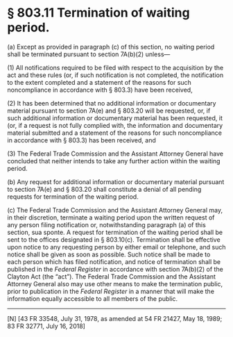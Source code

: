 # § 803.11   Termination of waiting period.

(a) Except as provided in paragraph (c) of this section, no waiting period shall be terminated pursuant to section 7A(b)(2) unless—


(1) All notifications required to be filed with respect to the acquisition by the act and these rules (or, if such notification is not completed, the notification to the extent completed and a statement of the reasons for such noncompliance in accordance with § 803.3) have been received,


(2) It has been determined that no additional information or documentary material pursuant to section 7A(e) and § 803.20 will be requested, or, if such additional information or documentary material has been requested, it (or, if a request is not fully complied with, the information and documentary material submitted and a statement of the reasons for such noncompliance in accordance with § 803.3) has been received, and


(3) The Federal Trade Commission and the Assistant Attorney General have concluded that neither intends to take any further action within the waiting period.


(b) Any request for additional information or documentary material pursuant to section 7A(e) and § 803.20 shall constitute a denial of all pending requests for termination of the waiting period.


(c) The Federal Trade Commission and the Assistant Attorney General may, in their discretion, terminate a waiting period upon the written request of any person filing notification or, notwithstanding paragraph (a) of this section, sua sponte. A request for termination of the waiting period shall be sent to the offices designated in § 803.10(c). Termination shall be effective upon notice to any requesting person by either email or telephone, and such notice shall be given as soon as possible. Such notice shall be made to each person which has filed notification, and notice of termination shall be published in the _Federal Register_ in accordance with section 7A(b)(2) of the Clayton Act (the “act”). The Federal Trade Commission and the Assistant Attorney General also may use other means to make the termination public, prior to publication in the _Federal Register_ in a manner that will make the information equally accessible to all members of the public.



---

[N] [43 FR 33548, July 31, 1978, as amended at 54 FR 21427, May 18, 1989; 83 FR 32771, July 16, 2018]





